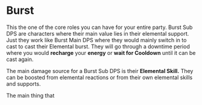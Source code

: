 # Burst

This the one of the core roles you can have for your entire party. Burst Sub DPS are characters where their main value lies in their elemental support. Just they work like Burst Main DPS where they would mainly switch in to cast to cast their Elemental burst. They will go through a downtime period where you would **recharge** your **energy** or **wait for Cooldown** until it can be cast again.

The main damage source for a Burst Sub DPS is their **Elemental Skill.** They can be boosted from elemental reactions or from their own elemental skills and supports.

The main thing that 


